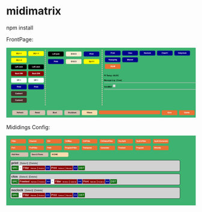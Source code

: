 # midimatrix
npm install

FrontPage:

![alt text](https://github.com/orzdk/midimatrix/blob/master/doc/frontpage.png)

Mididings Config:

![alt text](https://github.com/orzdk/midimatrix/blob/master/doc/mididingsconfig.png)
